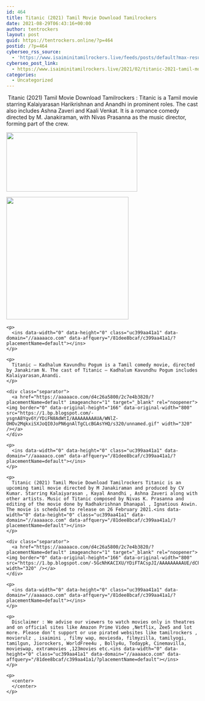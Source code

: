 ```yaml
---
id: 464
title: Titanic (2021) Tamil Movie Download Tamilrockers
date: 2021-08-29T06:43:16+00:00
author: tentrockers
layout: post
guid: https://tentrockers.online/?p=464
postid: /?p=464
cyberseo_rss_source:
  - 'https://www.isaiminitamilrockers.live/feeds/posts/default?max-results=150&start-index=151'
cyberseo_post_link:
  - https://www.isaiminitamilrockers.live/2021/02/titanic-2021-tamil-movie-download.html
categories:
  - Uncategorized
---
```

<meta content="&nbsp;Titanic (2021) Tamil Movie Download Tamilrockers : Titanic is a Tamil movie starring Kalaiyarasan Harikrishnan and Anandhi in prominent rol..." name="twitter:description" />

  


<center>
</center>

&nbsp;Titanic (2021) Tamil Movie Download Tamilrockers : Titanic is a Tamil movie starring Kalaiyarasan Harikrishnan and Anandhi in prominent roles. The cast also includes Ashna Zaveri and Kaali Venkat. It is a romance comedy directed by M. Janakiraman, with Nivas Prasanna as the music director, forming part of the crew.<ins data-width="0" data-height="0" class="uc399aa41a1" data-domain="//aaaaaco.com" data-affquery="/81dee8bcaf/c399aa41a1/?placementName=default"></ins>

<div class="separator">
  <a href="https://1.bp.blogspot.com/-iyWH0vttMeA/YDiBmTNvFhI/AAAAAAAAAT0/K8_nRE2rRnwkCEBzNVDLZrGNUvR0PTmewCLcBGAsYHQ/s1280/titanic-et00069291-16-01-2018-02-54-57.jpg" imageanchor="1"><img loading="lazy" border="0" data-original-height="536" data-original-width="1280" height="155" src="https://1.bp.blogspot.com/-iyWH0vttMeA/YDiBmTNvFhI/AAAAAAAAAT0/K8_nRE2rRnwkCEBzNVDLZrGNUvR0PTmewCLcBGAsYHQ/w343-h155/titanic-et00069291-16-01-2018-02-54-57.jpg" width="343" /></a></p> 
  
  <div class="separator">
    <a href="https://aaaaaco.com/d4c26a5800/2c7e4b3820/?placementName=default" imageanchor="1" target="_blank" rel="noopener"><img border="0" data-original-height="166" data-original-width="800" src="https://1.bp.blogspot.com/-stl6Q_e4gE8/YDiFJO_Eh1I/AAAAAAAAAT8/ZOhpTsTSs9gJQsOpNhRMwjbjirQ6eooRACLcBGAsYHQ/s320/unnamed.gif" width="320" /></a>
  </div>
  
  <p>
    </div> 
    
    <p>
      <ins data-width="0" data-height="0" class="uc399aa41a1" data-domain="//aaaaaco.com" data-affquery="/81dee8bcaf/c399aa41a1/?placementName=default"></ins>
    </p>
    
    <p>
      Titanic – Kadhalum Kavundhu Pogum is a Tamil comedy movie, directed by Janakiram N. The cast of Titanic – Kadhalum Kavundhu Pogum includes Kalaiyarasan,Anandi.
    </p>
    
    <div class="separator">
      <a href="https://aaaaaco.com/d4c26a5800/2c7e4b3820/?placementName=default" imageanchor="1" target="_blank" rel="noopener"><img border="0" data-original-height="166" data-original-width="800" src="https://1.bp.blogspot.com/-ysgnA8Yqv6Y/YDiFN8AdWtI/AAAAAAAAAUA/WNlZ-OHOv2MqkxiSXJoQI0JoPN6gnAlTgCLcBGAsYHQ/s320/unnamed.gif" width="320" /></a>
    </div>
    
    <p>
      <ins data-width="0" data-height="0" class="uc399aa41a1" data-domain="//aaaaaco.com" data-affquery="/81dee8bcaf/c399aa41a1/?placementName=default"></ins>
    </p>
    
    <p>
      Titanic (2021) Tamil Movie Download Tamilrockers Titanic is an upcoming tamil movie directed by M Janakiraman and produced by CV Kumar. Starring Kalaiyarasan , Kayal Anandhi , Ashna Zaveri along with other artists. Music of Titanic composed by Nivas K. Prasanna and editing of the movie done by Radhakrishnan Dhanapal , Ignatious Aswin. The movie is scheduled to release on 26 February 2021.<ins data-width="0" data-height="0" class="uc399aa41a1" data-domain="//aaaaaco.com" data-affquery="/81dee8bcaf/c399aa41a1/?placementName=default"></ins>
    </p>
    
    <div class="separator">
      <a href="https://aaaaaco.com/d4c26a5800/2c7e4b3820/?placementName=default" imageanchor="1" target="_blank" rel="noopener"><img border="0" data-original-height="166" data-original-width="800" src="https://1.bp.blogspot.com/-5GcNhKACIXU/YDiFTACspJI/AAAAAAAAAUE/dCPZwy7ili8vt89Epiw2rrNfF5NDK25dgCLcBGAsYHQ/s320/unnamed.gif" width="320" /></a>
    </div>
    
    <p>
      <ins data-width="0" data-height="0" class="uc399aa41a1" data-domain="//aaaaaco.com" data-affquery="/81dee8bcaf/c399aa41a1/?placementName=default"></ins>
    </p>
    
    <p>
      Disclaimer : We advise our viewers to watch movies only in theatres and on official sites like Amazon Prime Video ,Netflix, Zee5 and lot more. Please don’t support or use pirated websites like tamilrockers , movierulz , isaimini , filmy wap, moviesda, filmyzilla, tamilyogi, tamilgun, Jiorockers, WorldFree4u , Bolly4u, Todaypk, Cinemavilla, movieswap, extramovies ,123movies etc.<ins data-width="0" data-height="0" class="uc399aa41a1" data-domain="//aaaaaco.com" data-affquery="/81dee8bcaf/c399aa41a1/?placementName=default"></ins>
    </p>
    
    <p>
      <center>
      </center>
    </p>